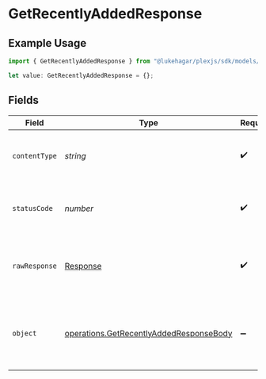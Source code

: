 # GetRecentlyAddedResponse

## Example Usage

```typescript
import { GetRecentlyAddedResponse } from "@lukehagar/plexjs/sdk/models/operations";

let value: GetRecentlyAddedResponse = {};
```

## Fields

| Field                                                                                                     | Type                                                                                                      | Required                                                                                                  | Description                                                                                               |
| --------------------------------------------------------------------------------------------------------- | --------------------------------------------------------------------------------------------------------- | --------------------------------------------------------------------------------------------------------- | --------------------------------------------------------------------------------------------------------- |
| `contentType`                                                                                             | *string*                                                                                                  | :heavy_check_mark:                                                                                        | HTTP response content type for this operation                                                             |
| `statusCode`                                                                                              | *number*                                                                                                  | :heavy_check_mark:                                                                                        | HTTP response status code for this operation                                                              |
| `rawResponse`                                                                                             | [Response](https://developer.mozilla.org/en-US/docs/Web/API/Response)                                     | :heavy_check_mark:                                                                                        | Raw HTTP response; suitable for custom response parsing                                                   |
| `object`                                                                                                  | [operations.GetRecentlyAddedResponseBody](../../../sdk/models/operations/getrecentlyaddedresponsebody.md) | :heavy_minus_sign:                                                                                        | A successful response with recently added content.                                                        |